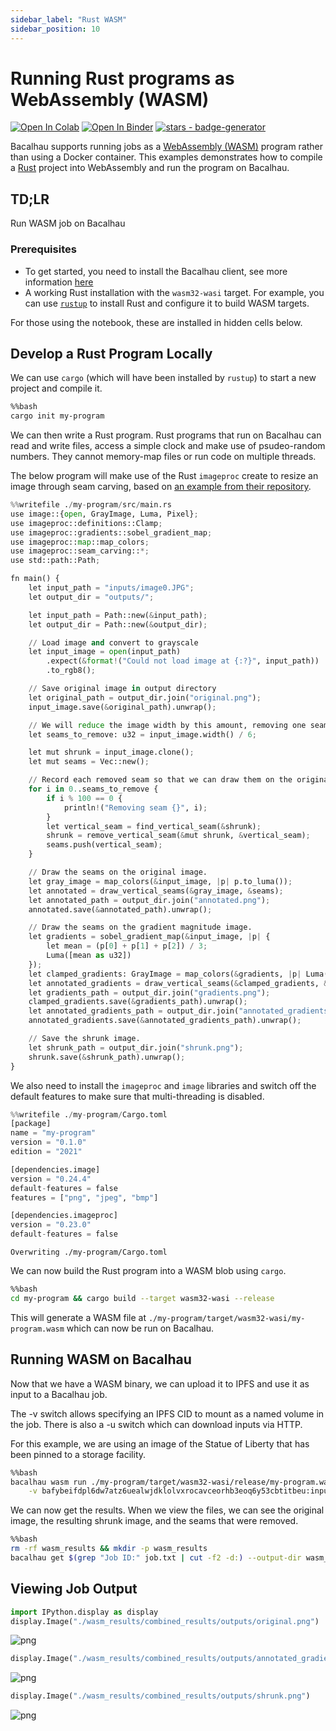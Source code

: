 ```yaml
---
sidebar_label: "Rust WASM"
sidebar_position: 10
---
```

# Running Rust programs as WebAssembly (WASM)

[![Open In Colab](https://colab.research.google.com/assets/colab-badge.svg)](https://colab.research.google.com/github/bacalhau-project/examples/blob/main/workload-onboarding/rust-wasm/index.ipynb)
[![Open In Binder](https://mybinder.org/badge.svg)](https://mybinder.org/v2/gh/bacalhau-project/examples/HEAD?labpath=workload-onboarding/rust-wasm/index.ipynb)
[![stars - badge-generator](https://img.shields.io/github/stars/bacalhau-project/bacalhau?style=social)](https://github.com/bacalhau-project/bacalhau)

Bacalhau supports running jobs as a [WebAssembly (WASM)](https://webassembly.org/) program rather than using a Docker container. This examples demonstrates how to compile a [Rust](https://www.rust-lang.org/) project into WebAssembly and run the program on Bacalhau.

## TD;LR
Run WASM job on Bacalhau

### Prerequisites

* To get started, you need to install the Bacalhau client, see more information [here](https://docs.bacalhau.org/getting-started/installation)
* A working Rust installation with the `wasm32-wasi` target. For example, you can use [`rustup`](https://rustup.rs/) to install Rust and configure it to build WASM targets.

For those using the notebook, these are installed in hidden cells below.

## Develop a Rust Program Locally

We can use `cargo` (which will have been installed by `rustup`) to start a new project and compile it. 


```bash
%%bash
cargo init my-program
```

We can then write a Rust program. Rust programs that run on Bacalhau can read and write files, access a simple clock and make use of psudeo-random numbers. They cannot memory-map files or run code on multiple threads.

The below program will make use of the Rust `imageproc` create to resize an image through seam carving, based on [an example from their repository](https://github.com/image-rs/imageproc/blob/master/examples/seam_carving.rs).


```python
%%writefile ./my-program/src/main.rs 
use image::{open, GrayImage, Luma, Pixel};
use imageproc::definitions::Clamp;
use imageproc::gradients::sobel_gradient_map;
use imageproc::map::map_colors;
use imageproc::seam_carving::*;
use std::path::Path;

fn main() {
    let input_path = "inputs/image0.JPG";
    let output_dir = "outputs/";

    let input_path = Path::new(&input_path);
    let output_dir = Path::new(&output_dir);

    // Load image and convert to grayscale
    let input_image = open(input_path)
        .expect(&format!("Could not load image at {:?}", input_path))
        .to_rgb8();

    // Save original image in output directory
    let original_path = output_dir.join("original.png");
    input_image.save(&original_path).unwrap();

    // We will reduce the image width by this amount, removing one seam at a time.
    let seams_to_remove: u32 = input_image.width() / 6;

    let mut shrunk = input_image.clone();
    let mut seams = Vec::new();

    // Record each removed seam so that we can draw them on the original image later.
    for i in 0..seams_to_remove {
        if i % 100 == 0 {
            println!("Removing seam {}", i);
        }        
        let vertical_seam = find_vertical_seam(&shrunk);
        shrunk = remove_vertical_seam(&mut shrunk, &vertical_seam);
        seams.push(vertical_seam);
    }

    // Draw the seams on the original image.
    let gray_image = map_colors(&input_image, |p| p.to_luma());
    let annotated = draw_vertical_seams(&gray_image, &seams);
    let annotated_path = output_dir.join("annotated.png");
    annotated.save(&annotated_path).unwrap();

    // Draw the seams on the gradient magnitude image.
    let gradients = sobel_gradient_map(&input_image, |p| {
        let mean = (p[0] + p[1] + p[2]) / 3;
        Luma([mean as u32])
    });
    let clamped_gradients: GrayImage = map_colors(&gradients, |p| Luma([Clamp::clamp(p[0])]));
    let annotated_gradients = draw_vertical_seams(&clamped_gradients, &seams);
    let gradients_path = output_dir.join("gradients.png");
    clamped_gradients.save(&gradients_path).unwrap();
    let annotated_gradients_path = output_dir.join("annotated_gradients.png");
    annotated_gradients.save(&annotated_gradients_path).unwrap();

    // Save the shrunk image.
    let shrunk_path = output_dir.join("shrunk.png");
    shrunk.save(&shrunk_path).unwrap();
}
```

We also need to install the `imageproc` and `image` libraries and switch off the default features to make sure that multi-threading is disabled.


```python
%%writefile ./my-program/Cargo.toml
[package]
name = "my-program"
version = "0.1.0"
edition = "2021"

[dependencies.image]
version = "0.24.4"
default-features = false
features = ["png", "jpeg", "bmp"]

[dependencies.imageproc]
version = "0.23.0"
default-features = false
```

    Overwriting ./my-program/Cargo.toml


We can now build the Rust program into a WASM blob using `cargo`.


```bash
%%bash
cd my-program && cargo build --target wasm32-wasi --release
```

This will generate a WASM file at `./my-program/target/wasm32-wasi/my-program.wasm` which can now be run on Bacalhau.

## Running WASM on Bacalhau
Now that we have a WASM binary, we can upload it to IPFS and use it as input to a Bacalhau job.

The -v switch allows specifying an IPFS CID to mount as a named volume in the job. There is also a -u switch which can download inputs via HTTP.

For this example, we are using an image of the Statue of Liberty that has been pinned to a storage facility.


```bash
%%bash
bacalhau wasm run ./my-program/target/wasm32-wasi/release/my-program.wasm _start \
    -v bafybeifdpl6dw7atz6uealwjdklolvxrocavceorhb3eoq6y53cbtitbeu:inputs | tee job.txt
```

We can now get the results. When we view the files, we can see the original image, the resulting shrunk image, and the seams that were removed.


```bash
%%bash
rm -rf wasm_results && mkdir -p wasm_results
bacalhau get $(grep "Job ID:" job.txt | cut -f2 -d:) --output-dir wasm_results
```

## Viewing Job Output


```python
import IPython.display as display
display.Image("./wasm_results/combined_results/outputs/original.png")
```




    
![png](index_files/index_17_0.png)
    




```python
display.Image("./wasm_results/combined_results/outputs/annotated_gradients.png")
```




    
![png](index_files/index_18_0.png)
    




```python
display.Image("./wasm_results/combined_results/outputs/shrunk.png")
```




    
![png](index_files/index_19_0.png)
    


